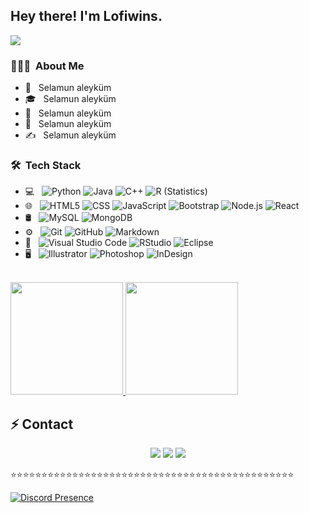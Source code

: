 <h2> Hey there! I'm Lofiwins.</h2>

<img src="https://komarev.com/ghpvc/?username=lofiwins&color=dc143c"/>

<h3> 👨🏻‍💻 &nbsp;About Me </h3>

- 🤔 &nbsp; Selamun aleyküm
- 🎓 &nbsp; Selamun aleyküm
- 💼 &nbsp; Selamun aleyküm
- 🌱 &nbsp; Selamun aleyküm
- ✍️ &nbsp; Selamun aleyküm

<h3> 🛠 &nbsp;Tech Stack</h3>

- 💻 &nbsp;
  ![Python](https://img.shields.io/badge/-Python-333333?style=flat&logo=python)
  ![Java](https://img.shields.io/badge/-Java-333333?style=flat&logo=Java&logoColor=007396)
  ![C++](https://img.shields.io/badge/-C++-333333?style=flat&logo=C%2B%2B&logoColor=00599C)
  ![R (Statistics)](https://img.shields.io/badge/-R-333333?style=flat&logo=R&logoColor=276DC3)
- 🌐 &nbsp;
  ![HTML5](https://img.shields.io/badge/-HTML5-333333?style=flat&logo=HTML5)
  ![CSS](https://img.shields.io/badge/-CSS-333333?style=flat&logo=CSS3&logoColor=1572B6)
  ![JavaScript](https://img.shields.io/badge/-JavaScript-333333?style=flat&logo=javascript)
  ![Bootstrap](https://img.shields.io/badge/-Bootstrap-333333?style=flat&logo=bootstrap&logoColor=563D7C)
  ![Node.js](https://img.shields.io/badge/-Node.js-333333?style=flat&logo=node.js)
  ![React](https://img.shields.io/badge/-React-333333?style=flat&logo=react)
- 🛢 &nbsp;
  ![MySQL](https://img.shields.io/badge/-MySQL-333333?style=flat&logo=mysql)
  ![MongoDB](https://img.shields.io/badge/-MongoDB-333333?style=flat&logo=mongodb)
- ⚙️ &nbsp;
  ![Git](https://img.shields.io/badge/-Git-333333?style=flat&logo=git)
  ![GitHub](https://img.shields.io/badge/-GitHub-333333?style=flat&logo=github)
  ![Markdown](https://img.shields.io/badge/-Markdown-333333?style=flat&logo=markdown)
- 🔧 &nbsp;
  ![Visual Studio Code](https://img.shields.io/badge/-Visual%20Studio%20Code-333333?style=flat&logo=visual-studio-code&logoColor=007ACC)
  ![RStudio](https://img.shields.io/badge/-RStudio-333333?style=flat&logo=rstudio)
  ![Eclipse](https://img.shields.io/badge/-Eclipse-333333?style=flat&logo=eclipse-ide&logoColor=2C2255)
- 🖥 &nbsp;
  ![Illustrator](https://img.shields.io/badge/-Illustrator-333333?style=flat&logo=adobe-illustrator)
  ![Photoshop](https://img.shields.io/badge/-Photoshop-333333?style=flat&logo=adobe-photoshop)
  ![InDesign](https://img.shields.io/badge/-InDesign-333333?style=flat&logo=adobe-indesign)

<br/>
<a href="https://github.com/Lofiwins">
  <img height="180em" src="https://github-readme-stats.vercel.app/api?username=Lofiwins&theme=dark&show_icons=true" />
  <img height="180em" src="https://github-readme-stats.vercel.app/api/top-langs/?username=Lofiwins&theme=dark&layout=compact" />
</a>

<br/>

## ⚡ Contact
<div align="center">
    <a href="https://discord.com/users/586567009525825537" target="_blank"><img src="https://shields.io/badge/Theark-111111.svg?&style=for-the-badge&logo=discord"></a>
    <a href="https://github.com/Lofiwins" target="_blank"><img src="https://shields.io/badge/Theark-111111.svg?&style=for-the-badge&logo=github"></a>
    <a href="YAKINDA" target="_blank"><img src="https://shields.io/badge/My Discord Server-111111.svg?&style=for-the-badge"></a>
</div>

⭐️⭐️⭐️⭐️⭐️⭐️⭐️⭐️⭐️⭐️⭐️⭐️⭐️⭐️⭐️⭐️⭐️⭐️⭐️⭐️⭐️⭐️⭐️⭐️⭐️⭐️⭐️⭐️⭐️⭐️⭐️⭐️⭐️⭐️⭐️⭐️⭐️⭐️⭐️⭐️⭐️⭐️⭐️⭐️⭐️⭐️

[![Discord Presence](https://lanyard-profile-readme.vercel.app/api/323301869319618560?theme=dark&bg=18191c&animated=false&hideDiscrim=true&borderRadius=30px)](https://discord.com/users/586567009525825537)
